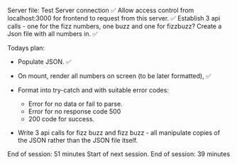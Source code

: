 
Server file:
Test Server connection ✅
Allow access control from localhost:3000 for frontend to request from this server. ✅
Establish 3 api calls - one for the fizz numbers, one buzz and one for fizzbuzz?
Create a Json file with all numbers in. ✅


Todays plan:  
- Populate JSON. ✅
- On mount, render all numbers on screen (to be later formatted), ✅
- Format into try-catch and with suitable error codes:
  - Error for no data or fail to parse.
  - Error for no response code 500
  - 200 code for success.



- Write 3 api calls for fizz buzz and fizz buzz - all manipulate copies of the JSON rather than the JSON file itself. 





End of session: 51 minutes
Start of next session.
End of session: 39 minutes